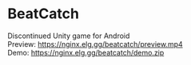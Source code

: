 # BeatCatch
Discontinued Unity game for Android  
Preview: https://nginx.elg.gg/beatcatch/preview.mp4  
Demo: https://nginx.elg.gg/beatcatch/demo.zip
